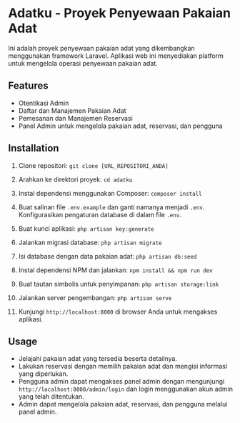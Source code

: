 # Adatku - Proyek Penyewaan Pakaian Adat

Ini adalah proyek penyewaan pakaian adat yang dikembangkan menggunakan framework Laravel. Aplikasi web ini menyediakan platform untuk mengelola operasi penyewaan pakaian adat.

## Features

-   Otentikasi Admin
-   Daftar dan Manajemen Pakaian Adat
-   Pemesanan dan Manajemen Reservasi
-   Panel Admin untuk mengelola pakaian adat, reservasi, dan pengguna

## Installation

1. Clone repositori: `git clone [URL_REPOSITORI_ANDA]`

2. Arahkan ke direktori proyek: `cd adatku`

3. Instal dependensi menggunakan Composer: `composer install`

4. Buat salinan file `.env.example` dan ganti namanya menjadi `.env`. Konfigurasikan pengaturan database di dalam file `.env`.

5. Buat kunci aplikasi: `php artisan key:generate`

6. Jalankan migrasi database: `php artisan migrate`

7. Isi database dengan data pakaian adat: `php artisan db:seed`

8. Instal dependensi NPM dan jalankan: `npm install && npm run dev`

9. Buat tautan simbolis untuk penyimpanan: `php artisan storage:link`

10. Jalankan server pengembangan: `php artisan serve`

11. Kunjungi `http://localhost:8000` di browser Anda untuk mengakses aplikasi.

## Usage

-   Jelajahi pakaian adat yang tersedia beserta detailnya.
-   Lakukan reservasi dengan memilih pakaian adat dan mengisi informasi yang diperlukan.
-   Pengguna admin dapat mengakses panel admin dengan mengunjungi `http://localhost:8000/admin/login` dan login menggunakan akun admin yang telah ditentukan.
-   Admin dapat mengelola pakaian adat, reservasi, dan pengguna melalui panel admin.
